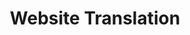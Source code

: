 ---
layout: page
title: Website Translation
description: Website translation service using NMT at Papago, NAVER
img: assets/img/webtrans.png
redirect: https://papago.naver.net/website?locale=en
importance: 4
category: past
---